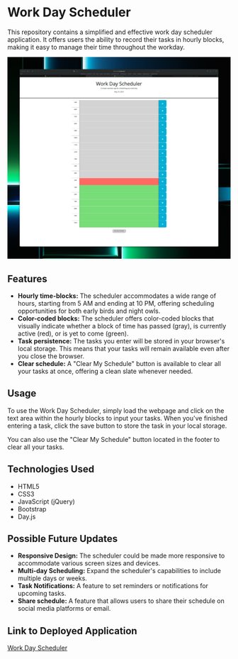 # Work Day Scheduler

This repository contains a simplified and effective work day scheduler application. It offers users the ability to record their tasks in hourly blocks, making it easy to manage their time throughout the workday.

![Work Day Scheduler Screenshot](screenshot.png)

## Features

- **Hourly time-blocks:** The scheduler accommodates a wide range of hours, starting from 5 AM and ending at 10 PM, offering scheduling opportunities for both early birds and night owls.
- **Color-coded blocks:** The scheduler offers color-coded blocks that visually indicate whether a block of time has passed (gray), is currently active (red), or is yet to come (green).
- **Task persistence:** The tasks you enter will be stored in your browser's local storage. This means that your tasks will remain available even after you close the browser.
- **Clear schedule:** A "Clear My Schedule" button is available to clear all your tasks at once, offering a clean slate whenever needed.

## Usage

To use the Work Day Scheduler, simply load the webpage and click on the text area within the hourly blocks to input your tasks. When you've finished entering a task, click the save button to store the task in your local storage.

You can also use the "Clear My Schedule" button located in the footer to clear all your tasks.

## Technologies Used

- HTML5
- CSS3
- JavaScript (jQuery)
- Bootstrap
- Day.js

## Possible Future Updates

- **Responsive Design:** The scheduler could be made more responsive to accommodate various screen sizes and devices.
- **Multi-day Scheduling:** Expand the scheduler's capabilities to include multiple days or weeks.
- **Task Notifications:** A feature to set reminders or notifications for upcoming tasks.
- **Share schedule:** A feature that allows users to share their schedule on social media platforms or email.

## Link to Deployed Application

[Work Day Scheduler](link-to-your-deployed-application)
